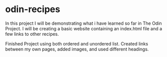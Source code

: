 # odin-recipes
In this project I will be demonstrating what i have learned so far in The Odin Project. I will be creating a basic website containing an index.html file and a few links to other recipes.  

Finished Project using both ordered and unordered list. Created links between my own pages, added images, and used different headings.
